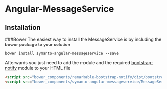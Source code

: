# Angular-MessageService
## Installation
###Bower
The easiest way to install the MessageService is by including the bower package to your solution
```shell
bower install symanto-angular-messageservice --save
```
Afterwards you just need to add the module and the required [bootstrap-notify][1] module to your HTML file
```html
<script src="bower_components/remarkable-bootstrap-notify/dist/bootstrap-notify.min.js"></script>
<script src="bower_components/symanto-angular-messageservice/MessageService.js"></script>
```

  [1]: https://github.com/mouse0270/bootstrap-notify
